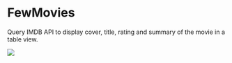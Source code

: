 # FewMovies
Query IMDB API to display cover, title, rating and summary of the movie in a table view.

![](https://user-images.githubusercontent.com/2077000/172561382-beb69df0-bd56-4caf-85e0-1e177e194e36.gif)
